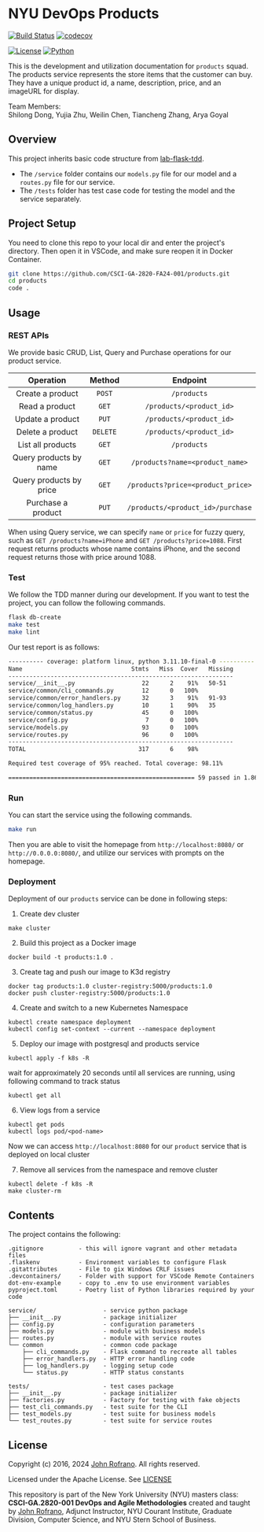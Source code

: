 # NYU DevOps Products

[![Build Status](https://github.com/CSCI-GA-2820-FA24-001/products/actions/workflows/ci.yml/badge.svg)](https://github.com/CSCI-GA-2820-FA24-001/products/actions)
[![codecov](https://codecov.io/gh/CSCI-GA-2820-FA24-001/products/graph/badge.svg?token=JCE8OGIJZY)](https://codecov.io/gh/CSCI-GA-2820-FA24-001/products)

[![License](https://img.shields.io/badge/License-Apache_2.0-blue.svg)](https://opensource.org/licenses/Apache-2.0)
[![Python](https://img.shields.io/badge/Language-Python-blue.svg)](https://python.org/)

This is the development and utilization documentation for `products` squad. The products service represents the store items that the customer can buy. They have a unique product id, a name, description, price, and an imageURL for display.

Team Members:\
Shilong Dong, Yujia Zhu, Weilin Chen, Tiancheng Zhang, Arya Goyal

## Overview

This project inherits basic code structure from [lab-flask-tdd](https://github.com/nyu-devops/lab-flask-tdd).

- The `/service` folder contains our `models.py` file for our model and a `routes.py` file for our service.
- The `/tests` folder has test case code for testing the model and the service separately.

## Project Setup

You need to clone this repo to your local dir and enter the project's directory. Then open it in VSCode, and make sure reopen it in Docker Container.

```bash
git clone https://github.com/CSCI-GA-2820-FA24-001/products.git
cd products
code .
```

## Usage

### REST APIs

We provide basic CRUD, List, Query and Purchase operations for our product service.

| Operation | Method | Endpoint |
| :-------: | :----: | :------: |
| Create a product | `POST` | `/products` |
| Read a product | `GET` | `/products/<product_id>` |
| Update a product | `PUT` | `/products/<product_id>` |
| Delete a product | `DELETE` | `/products/<product_id>` |
| List all products | `GET` | `/products` |
| Query products by name | `GET` | `/products?name=<product_name>` |
| Query products by price | `GET` | `/products?price=<product_price>` |
| Purchase a product | `PUT` | `/products/<product_id>/purchase` |

When using Query service, we can specify `name` or `price` for fuzzy query, such as `GET /products?name=iPhone` and `GET /products?price=1088`. First request returns products whose name contains iPhone, and the second request returns those with price around 1088.
  
### Test

We follow the TDD manner during our development. If you want to test the project, you can follow the following commands.

```bash
flask db-create
make test
make lint
```

Our test report is as follows:

```bash
---------- coverage: platform linux, python 3.11.10-final-0 ----------
Name                               Stmts   Miss  Cover   Missing
----------------------------------------------------------------
service/__init__.py                   22      2    91%   50-51
service/common/cli_commands.py        12      0   100%
service/common/error_handlers.py      32      3    91%   91-93
service/common/log_handlers.py        10      1    90%   35
service/common/status.py              45      0   100%
service/config.py                      7      0   100%
service/models.py                     93      0   100%
service/routes.py                     96      0   100%
----------------------------------------------------------------
TOTAL                                317      6    98%

Required test coverage of 95% reached. Total coverage: 98.11%

===================================================== 59 passed in 1.86s ===
```

### Run

You can start the service using the following commands.

```bash
make run
```

Then you are able to visit the homepage from `http://localhost:8080/` or `http://0.0.0.0:8080/`, and utilize our services with prompts on the homepage.

### Deployment

Deployment of our `products` service can be done in following steps:

1. Create dev cluster

```shell
make cluster
```

2. Build this project as a Docker image

```shell
docker build -t products:1.0 .
```

3. Create tag and push our image to K3d registry

```shell
docker tag products:1.0 cluster-registry:5000/products:1.0
docker push cluster-registry:5000/products:1.0
```

4. Create and switch to a new Kubernetes Namespace

```shell
kubectl create namespace deployment
kubectl config set-context --current --namespace deployment
```

5. Deploy our image with postgresql and products service

```shell
kubectl apply -f k8s -R
```

wait for approximately 20 seconds until all services are running, using following command to track status

```shell
kubectl get all
```

6. View logs from a service

```shell
kubectl get pods
kubectl logs pod/<pod-name>
```

Now we can access `http://localhost:8080` for our `product` service that is deployed on local cluster

7. Remove all services from the namespace and remove cluster

```shell
kubectl delete -f k8s -R
make cluster-rm
```

## Contents

The project contains the following:

```text
.gitignore          - this will ignore vagrant and other metadata files
.flaskenv           - Environment variables to configure Flask
.gitattributes      - File to gix Windows CRLF issues
.devcontainers/     - Folder with support for VSCode Remote Containers
dot-env-example     - copy to .env to use environment variables
pyproject.toml      - Poetry list of Python libraries required by your code

service/                   - service python package
├── __init__.py            - package initializer
├── config.py              - configuration parameters
├── models.py              - module with business models
├── routes.py              - module with service routes
└── common                 - common code package
    ├── cli_commands.py    - Flask command to recreate all tables
    ├── error_handlers.py  - HTTP error handling code
    ├── log_handlers.py    - logging setup code
    └── status.py          - HTTP status constants

tests/                     - test cases package
├── __init__.py            - package initializer
├── factories.py           - Factory for testing with fake objects
├── test_cli_commands.py   - test suite for the CLI
├── test_models.py         - test suite for business models
└── test_routes.py         - test suite for service routes
```
## 



## License

Copyright (c) 2016, 2024 [John Rofrano](https://www.linkedin.com/in/JohnRofrano/). All rights reserved.

Licensed under the Apache License. See [LICENSE](LICENSE)

This repository is part of the New York University (NYU) masters class: **CSCI-GA.2820-001 DevOps and Agile Methodologies** created and taught by [John Rofrano](https://cs.nyu.edu/~rofrano/), Adjunct Instructor, NYU Courant Institute, Graduate Division, Computer Science, and NYU Stern School of Business.
